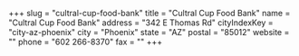 +++
slug = "cultral-cup-food-bank"
title = "Cultral Cup Food Bank"
name = "Cultral Cup Food Bank"
address = "342 E Thomas Rd"
cityIndexKey = "city-az-phoenix"
city = "Phoenix"
state = "AZ"
postal = "85012"
website = ""
phone = "602 266-8370"
fax = ""
+++
